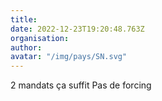 ```yaml
---
title: 
date: 2022-12-23T19:20:48.763Z
organisation: 
author: 
avatar: "/img/pays/SN.svg"
---
```


2 mandats ça suffit 
Pas de forcing
